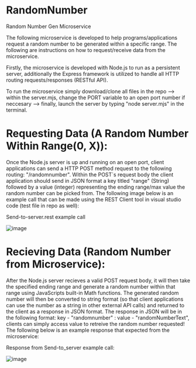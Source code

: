 # RandomNumber
Random Number Gen Microservice

The following microservice is developed to help programs/applications request a random number to be generated within a specific range. The following are instructions on how to request/receive data from the microservice.

Firstly, the microservice is developed with Node.js to run as a persistent server, additionally the Express framework is utilized to handle all HTTP routing requests/responses (RESTful API). 

To run the microservice simply download/clone all files in the repo --> within the server.mjs, change the PORT variable to an open port number if neccesary --> finally, launch the server by typing "node server.mjs" in the terminal.

# Requesting Data (A Random Number Within Range(0, X)): 
Once the Node.js server is up and running on an open port, client applications can send a HTTP POST method request to the following routing: "/randomnumber". Within the POST`s request body the client application should send in JSON format a key titled "range" (String) followed by a value (integer) representing the ending range/max value the random number can be picked from. The following image below is an example call that can be made using the REST Client tool in visual studio code (test file in repo as well):

Send-to-server.rest example call

![image](https://user-images.githubusercontent.com/91297951/236323421-911ce50b-e165-428c-9ab1-a809be3a49d8.png)

# Recieving Data (Random Number from Microservice): 
After the Node.js server recieves a valid POST request body, it will then take the specified ending range and generate a random number within that range using JavaScripts built-in Math functions. The generated random number will then be converted to string format (so that client applications can use the number as a string in other external API calls) and returned to the client as a response in JSON format. The response in JSON will be in the following format: key - "randomnumber" : value - "randomNumberText", clients can simply access value to retreive the random number requested! The following below is an example response that expected from the microservice:

Response from Send-to_server example call:

![image](https://user-images.githubusercontent.com/91297951/236323750-68010e8e-8408-4a0c-9556-91933694226a.png)





